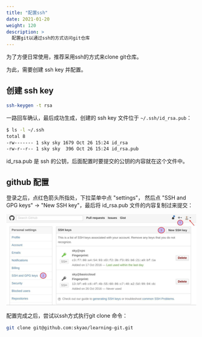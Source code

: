 ```yaml
---
title: "配置ssh"
date: 2021-01-20
weight: 120
description: >
  配置git以通过ssh的方式访问git仓库
---
```


为了方便日常使用，推荐采用ssh的方式来clone git仓库。

为此，需要创建 ssh key 并配置。

## 创建 ssh key

```bash
ssh-keygen -t rsa
```

一路回车确认，最后成功生成，创建的 ssh key 文件位于 `~/.ssh/id_rsa.pub`：

```bash
$ ls -l ~/.ssh
total 8
-rw------- 1 sky sky 1679 Oct 26 15:24 id_rsa
-rw-r--r-- 1 sky sky  396 Oct 26 15:24 id_rsa.pub
```

id_rsa.pub 是 ssh 的公钥，后面配置时要提交的公钥的内容就在这个文件中。

## github 配置

登录之后，点红色箭头所指处，下拉菜单中点 "settings"， 然后点 "SSH and GPG keys" -> "New SSH key"，最后将 id_rsa.pub 文件的内容复制过来提交：

![](images/add_key_github.jpg)

配置完成之后，尝试以ssh方式执行git clone 命令：

```bash
git clone git@github.com:skyao/learning-git.git
```


